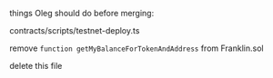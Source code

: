things Oleg should do before merging:

contracts/scripts/testnet-deploy.ts

remove `function getMyBalanceForTokenAndAddress` from Franklin.sol


delete this file